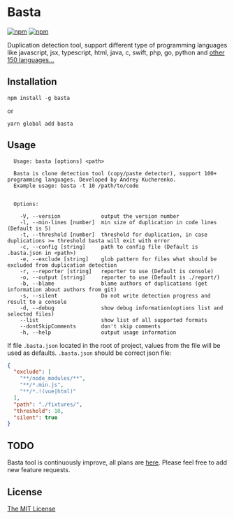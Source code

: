 # Basta
[![npm](https://img.shields.io/npm/v/basta.svg?style=flat-square)](https://www.npmjs.com/package/basta)
[![npm](https://img.shields.io/npm/l/basta.svg?style=flat-square)](https://www.npmjs.com/package/basta)

Duplication detection tool, support different type of programming languages like javascript, jsx, typescript, html, java, c, swift, php, go, python and [other 150 languages...](docs/FORMATS.md)


## Installation

```
npm install -g basta
```
or 

```
yarn global add basta
```

## Usage

```
  Usage: basta [options] <path>

  Basta is clone detection tool (copy/paste detector), support 100+ programming languages. Developed by Andrey Kucherenko.
  Example usage: basta -t 10 /path/to/code


  Options:

    -V, --version             output the version number
    -l, --min-lines [number]  min size of duplication in code lines (Default is 5)
    -t, --threshold [number]  threshold for duplication, in case duplications >= threshold basta will exit with error
    -c, --config [string]     path to config file (Default is .basta.json in <path>)
    -e, --exclude [string]    glob pattern for files what should be excluded from duplication detection
    -r, --reporter [string]   reporter to use (Default is console)
    -o, --output [string]     reporter to use (Default is ./report/)
    -b, --blame               blame authors of duplications (get information about authors from git)
    -s, --silent              Do not write detection progress and result to a console
    -d, --debug               show debug information(options list and selected files)
    --list                    show list of all supported formats
    --dontSkipComments        don't skip comments
    -h, --help                output usage information
```

If file `.basta.json` located in the root of project, values from the file will be used as defaults.
`.basta.json` should be correct json file:
```json
{
  "exclude": [
    "**/node_modules/**",
    "**/*.min.js",
    "**/*.!(vue|html)"
  ],
  "path": "./fixtures/",
  "threshold": 10,
  "silent": true
}
```

## TODO

Basta tool is continuously improve, all plans are [here](TODO.md). Please feel free to add new feature requests.

## License

[The MIT License](LICENSE)
